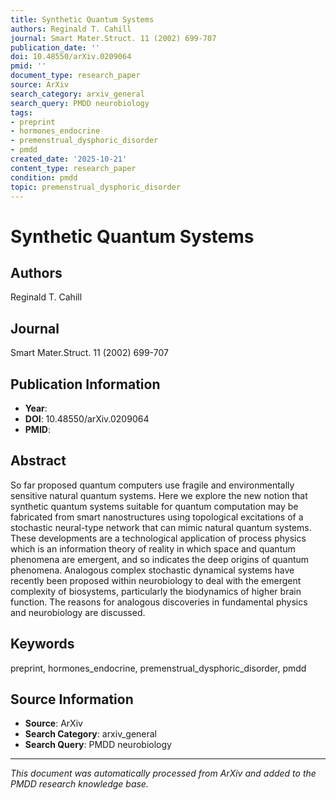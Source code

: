 ```yaml
---
title: Synthetic Quantum Systems
authors: Reginald T. Cahill
journal: Smart Mater.Struct. 11 (2002) 699-707
publication_date: ''
doi: 10.48550/arXiv.0209064
pmid: ''
document_type: research_paper
source: ArXiv
search_category: arxiv_general
search_query: PMDD neurobiology
tags:
- preprint
- hormones_endocrine
- premenstrual_dysphoric_disorder
- pmdd
created_date: '2025-10-21'
content_type: research_paper
condition: pmdd
topic: premenstrual_dysphoric_disorder
---
```


# Synthetic Quantum Systems

## Authors
Reginald T. Cahill

## Journal
Smart Mater.Struct. 11 (2002) 699-707

## Publication Information
- **Year**: 
- **DOI**: 10.48550/arXiv.0209064
- **PMID**: 

## Abstract
So far proposed quantum computers use fragile and environmentally sensitive natural quantum systems. Here we explore the new notion that synthetic quantum systems suitable for quantum computation may be fabricated from smart nanostructures using topological excitations of a stochastic neural-type network that can mimic natural quantum systems. These developments are a technological application of process physics which is an information theory of reality in which space and quantum phenomena are emergent, and so indicates the deep origins of quantum phenomena. Analogous complex stochastic dynamical systems have recently been proposed within neurobiology to deal with the emergent complexity of biosystems, particularly the biodynamics of higher brain function. The reasons for analogous discoveries in fundamental physics and neurobiology are discussed.

## Keywords
preprint, hormones_endocrine, premenstrual_dysphoric_disorder, pmdd

## Source Information
- **Source**: ArXiv
- **Search Category**: arxiv_general
- **Search Query**: PMDD neurobiology

---
*This document was automatically processed from ArXiv and added to the PMDD research knowledge base.*
